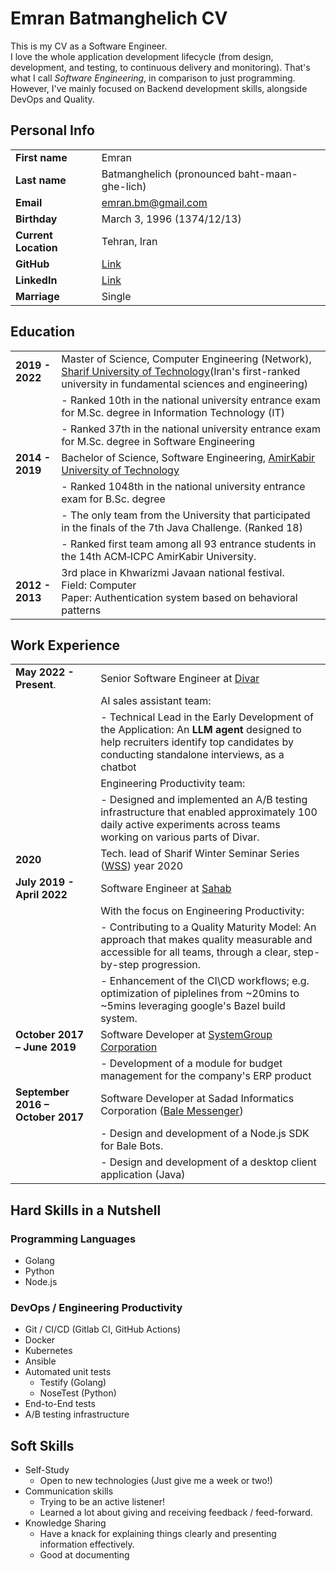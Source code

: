 # Emran Batmanghelich CV
This is my CV as a Software Engineer.  
I love the whole application development lifecycle (from design, development, and testing, to continuous delivery and monitoring). That's what I call *Software Engineering*, in comparison to just programming.  
However, I've mainly focused on Backend development skills, alongside DevOps and Quality.

## Personal Info

|                |       |
| :--            | :--   |
| **First name**       | Emran |
| **Last name**        | Batmanghelich (pronounced baht-maan-ghe-lich) |
| **Email**            | emran.bm@gmail.com |
| **Birthday**         | March 3, 1996 (1374/12/13) |
| **Current Location** | Tehran, Iran |
| **GitHub**           | [Link](https://github.com/emranbm) |
| **LinkedIn**         | [Link](https://linkedin.com/in/emranbm) |
| **Marriage**         | Single |

## Education

|                |       |
| :--            | :--   |
| **2019 - 2022**      | Master of Science, Computer Engineering (Network), [Sharif University of Technology](https://www.sharif.edu/)(Iran's first-ranked university in fundamental sciences and engineering) |
|                      | - Ranked 10th in the national university entrance exam for M.Sc. degree in Information Technology (IT) |
|                      | - Ranked 37th in the national university entrance exam for M.Sc. degree in Software Engineering |
| **2014 - 2019**      | Bachelor of Science, Software Engineering, [AmirKabir University of Technology](https://aut.ac.ir/) |
|                      | - Ranked 1048th in the national university entrance exam for B.Sc. degree |
|                      | - The only team from the University that participated in the finals of the 7th Java Challenge. (Ranked 18) |
|                      | - Ranked first team among all 93 entrance students in the 14th ACM‐ICPC AmirKabir University. |
| **2012 - 2013**      | 3rd place in Khwarizmi Javaan national festival.<br/>Field: Computer<br/>Paper: Authentication system based on behavioral patterns |


## Work Experience

| | |
| :-- | :-- |
| **May 2022 - Present**.           | Senior Software Engineer at [Divar](https://divar.ir) |
|                                   | AI sales assistant team: |
|                                   | - Technical Lead in the Early Development of the Application: An **LLM agent** designed to help recruiters identify top candidates by conducting standalone interviews, as a chatbot |
|                                   | Engineering Productivity team: |
|                                   | - Designed and implemented an A/B testing infrastructure that enabled approximately 100 daily active experiments across teams working on various parts of Divar. |
| **2020**                          | Tech. lead of Sharif Winter Seminar Series ([WSS](https://wss.ce.sharif.edu/)) year 2020 |
| **July 2019 - April 2022**        | Software Engineer at [Sahab](https://sahab.ir/) |
|                                   | With the focus on Engineering Productivity: |
|                                   | - Contributing to a Quality Maturity Model: An approach that makes quality measurable and accessible for all teams, through a clear, step-by-step progression. |
|                                   | - Enhancement of the CI\CD workflows; e.g. optimization of piplelines from ~20mins to ~5mins leveraging google's Bazel build system. |
| **October 2017 – June 2019**      | Software Developer at [SystemGroup Corporation](https://www.systemgroup.net/) |
|                                   | - Development of a module for budget management for the company's ERP product | 
| **September 2016 – October 2017** | Software Developer at Sadad Informatics Corporation ([Bale Messenger](https://bale.ai/)) |
|                                   | - Design and development of a Node.js SDK for Bale Bots. |
|                                   | - Design and development of a desktop client application (Java) |

## Hard Skills in a Nutshell

### Programming Languages
- Golang
- Python
- Node.js

### DevOps / Engineering Productivity
- Git / CI/CD (Gitlab CI, GitHub Actions)
- Docker
- Kubernetes
- Ansible
- Automated unit tests
  - Testify (Golang)
  - NoseTest (Python)
- End-to-End tests
- A/B testing infrastructure

## Soft Skills
- Self-Study
  - Open to new technologies (Just give me a week or two!)
- Communication skills
  - Trying to be an active listener!
  - Learned a lot about giving and receiving feedback / feed-forward.
- Knowledge Sharing
  - Have a knack for explaining things clearly and presenting information effectively.
  - Good at documenting
